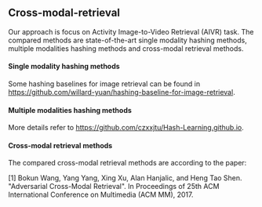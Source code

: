 ## Cross-modal-retrieval
Our approach is focus on Activity Image-to-Video Retrieval (AIVR) task. 
The compared methods are state-of-the-art single modality hashing methods, multiple modalities
hashing methods and cross-modal retrieval methods.

#### Single modality hashing methods
Some hashing baselines for image retrieval can be found in <https://github.com/willard-yuan/hashing-baseline-for-image-retrieval>.
#### Multiple modalities hashing methods
More details refer to <https://github.com/czxxjtu/Hash-Learning.github.io>.
#### Cross-modal retrieval methods
The compared cross-modal retrieval methods are according to the paper:

[1] Bokun Wang, Yang Yang, Xing Xu, Alan Hanjalic, and Heng Tao Shen. "Adversarial Cross-Modal Retrieval". In Proceedings of 25th ACM International Conference on Multimedia (ACM MM), 2017.

